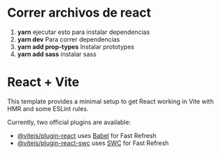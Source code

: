 # Correr archivos de react

1.  **yarn** ejecutar esto para instalar dependencias
2.  **yarn dev** Para correr dependencias
3.   **yarn add prop-types** Instalar prototypes
3.  **yarn add sass** instalar sass



# React + Vite


This template provides a minimal setup to get React working in Vite with HMR and some ESLint rules.

Currently, two official plugins are available:

- [@vitejs/plugin-react](https://github.com/vitejs/vite-plugin-react/blob/main/packages/plugin-react/README.md) uses [Babel](https://babeljs.io/) for Fast Refresh
- [@vitejs/plugin-react-swc](https://github.com/vitejs/vite-plugin-react-swc) uses [SWC](https://swc.rs/) for Fast Refresh


